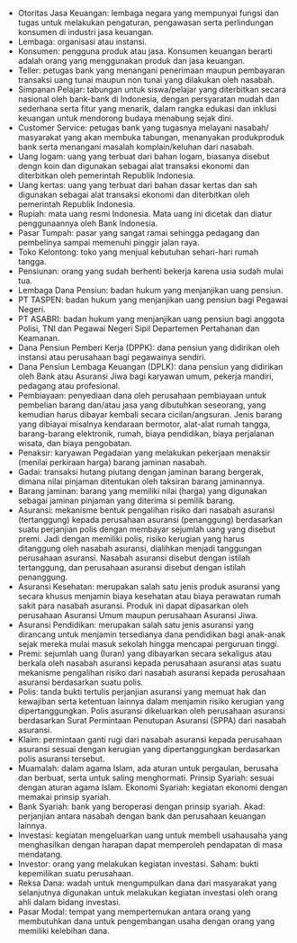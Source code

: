 - Otoritas Jasa Keuangan: lembaga negara yang mempunyai
fungsi dan tugas untuk melakukan pengaturan, pengawasan serta
perlindungan konsumen di industri jasa keuangan.
- Lembaga: organisasi atau instansi.
- Konsumen: pengguna produk atau jasa. Konsumen keuangan
berarti adalah orang yang menggunakan produk dan jasa
keuangan.
- Teller: petugas bank yang menangani penerimaan maupun
pembayaran transaksi uang tunai maupun non tunai yang
dilakukan oleh nasabah.
- Simpanan Pelajar: tabungan untuk siswa/pelajar yang diterbitkan
secara nasional oleh bank-bank di Indonesia, dengan persyaratan
mudah dan sederhana serta fitur yang menarik, dalam rangka
edukasi dan inklusi keuangan untuk mendorong budaya menabung
sejak dini.
- Customer Service: petugas bank yang tugasnya melayani nasabah/
masyarakat yang akan membuka tabungan, menanyakan produkproduk
bank serta menangani masalah komplain/keluhan dari
nasabah.
- Uang logam: uang yang terbuat dari bahan logam, biasanya
disebut dengn koin dan digunakan sebagai alat transaksi ekonomi
dan diterbitkan oleh pemerintah Republik Indonesia.
- Uang kertas: uang yang terbuat dari bahan dasar kertas dan sah
digunakan sebagai alat transaksi ekonomi dan diterbitkan oleh
pemerintah Republik Indonesia.
- Rupiah: mata uang resmi Indonesia. Mata uang ini dicetak dan
diatur penggunaannya oleh Bank Indonesia.
- Pasar Tumpah: pasar yang sangat ramai sehingga pedagang dan
pembelinya sampai memenuhi pinggir jalan raya.
- Toko Kelontong: toko yang menjual kebutuhan sehari-hari rumah
tangga.
- Pensiunan: orang yang sudah berhenti bekerja karena usia sudah
mulai tua.
- Lembaga Dana Pensiun: badan hukum yang menjanjikan uang
pensiun.
- PT TASPEN: badan hukum yang menjanjikan uang pensiun bagi
Pegawai Negeri.
- PT ASABRI: badan hukum yang menjanjikan uang pensiun
bagi anggota Polisi, TNI dan Pegawai Negeri Sipil Departemen
Pertahanan dan Keamanan.
- Dana Pensiun Pemberi Kerja (DPPK): dana pensiun yang didirikan
oleh instansi atau perusahaan bagi pegawainya sendiri.
- Dana Pensiun Lembaga Keuangan (DPLK): dana pensiun yang
didirikan oleh Bank atau Asuransi Jiwa bagi karyawan umum,
pekerja mandiri, pedagang atau profesional.
- Pembiayaan: penyediaan dana oleh perusahaan pembiayaan
untuk pembelian barang dan/atau jasa yang dibutuhkan seseorang,
yang kemudian harus dibayar kembali secara cicilan/angsuran.
Jenis barang yang dibiayai misalnya kendaraan bermotor, alat-alat
rumah tangga, barang-barang elektronik, rumah, biaya pendidikan,
biaya perjalanan wisata, dan biaya pengobatan.
- Penaksir: karyawan Pegadaian yang melakukan pekerjaan
menaksir (menilai perkiraan harga) barang jaminan nasabah.
- Gadai: transaksi hutang piutang dengan jaminan barang bergerak,
dimana nilai pinjaman ditentukan oleh taksiran barang jaminannya.
- Barang jaminan: barang yang memiliki nilai (harga) yang
digunakan sebagai jaminan pinjaman yang diterima si pemilik
barang.
- Asuransi: mekanisme bentuk pengalihan risiko dari nasabah
asuransi (tertanggung) kepada perusahaan asuransi (penanggung)
berdasarkan suatu perjanjian polis dengan membayar sejumlah
uang yang disebut premi. Jadi dengan memiliki polis, risiko kerugian
yang harus ditanggung oleh nasabah asuransi, dialihkan menjadi
tanggungan perusahaan asuransi. Nasabah asuransi disebut
dengan istilah tertanggung, dan perusahaan asuransi disebut
dengan istilah penanggung.
- Asuransi Kesehatan: merupakan salah satu jenis produk asuransi
yang secara khusus menjamin biaya kesehatan atau biaya
perawatan rumah sakit para nasabah asuransi. Produk ini dapat
dipasarkan oleh perusahaan Asuransi Umum maupun perusahaan
Asuransi Jiwa.
- Asuransi Pendidikan: merupakan salah satu jenis asuransi yang
dirancang untuk menjamin tersedianya dana pendidikan bagi
anak-anak sejak mereka mulai masuk sekolah hingga mencapai
perguruan tinggi.
- Premi: sejumlah uang (Iuran) yang dibayarkan secara sekaligus
atau berkala oleh nasabah asuransi kepada perusahaan asuransi
atas suatu mekanisme pengalihan risiko dari nasabah asuransi
kepada perusahaan asuransi berdasarkan suatu polis.
- Polis: tanda bukti tertulis perjanjian asuransi yang memuat hak
dan kewajiban serta ketentuan lainnya dalam menjamin risiko
kerugian yang dipertanggungkan. Polis asuransi dikeluarkan oleh
perusahaan asuransi berdasarkan Surat Permintaan Penutupan
Asuransi (SPPA) dari nasabah asuransi.
- Klaim: permintaan ganti rugi dari nasabah asuransi
kepada perusahaan asuransi sesuai dengan kerugian yang
dipertanggungkan berdasarkan polis asuransi tersebut.
- Muamalah: dalam agama Islam, ada aturan untuk pergaulan,
berusaha dan berbuat, serta untuk saling menghormati.
Prinsip Syariah: sesuai dengan aturan agama Islam.
Ekonomi Syariah: kegiatan ekonomi dengan memakai prinsip
syariah.
- Bank Syariah: bank yang beroperasi dengan prinsip syariah.
Akad: perjanjian antara nasabah dengan bank dan perusahaan
keuangan lainnya.
- Investasi: kegiatan mengeluarkan uang untuk membeli usahausaha
yang menghasilkan dengan harapan dapat memperoleh
pendapatan di masa mendatang.
- Investor: orang yang melakukan kegiatan investasi.
Saham: bukti kepemilikan suatu perusahaan.
- Reksa Dana: wadah untuk mengumpulkan dana dari masyarakat
yang selanjutnya digunakan untuk melakukan kegiatan investasi
oleh orang ahli dalam bidang investasi.
- Pasar Modal: tempat yang mempertemukan antara orang yang
membutuhkan dana untuk pengembangan usaha dengan orang
yang memiliki kelebihan dana.